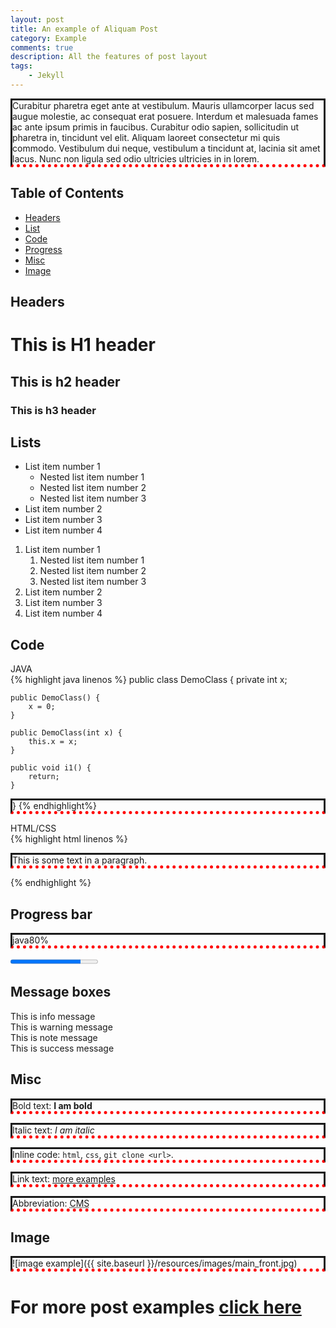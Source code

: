 ```yaml
---
layout: post
title: An example of Aliquam Post
category: Example
comments: true
description: All the features of post layout
tags:
    - Jekyll
---
```


Curabitur pharetra eget ante at vestibulum. Mauris ullamcorper lacus sed augue molestie, ac consequat erat posuere. Interdum et malesuada fames ac ante ipsum primis in faucibus. Curabitur odio sapien, sollicitudin ut pharetra in, tincidunt vel elit. Aliquam laoreet consectetur mi quis commodo. Vestibulum dui neque, vestibulum a tincidunt at, lacinia sit amet lacus. Nunc non ligula sed odio ultricies ultricies in in lorem.

## Table of Contents

- [Headers](#headers)
- [List](#list)
- [Code](#code)
- [Progress](#progress)
- [Misc](#misc)
- [Image](#image)

## <a name="headers"></a>Headers

# This is H1 header

## This is h2 header

### This is h3 header

## <a name="list"></a>Lists

- List item number 1
    - Nested list item number 1
    - Nested list item number 2
    - Nested list item number 3
- List item number 2
- List item number 3
- List item number 4

1. List item number 1
    1. Nested list item number 1
    1. Nested list item number 2
    1. Nested list item number 3
1. List item number 2
1. List item number 3
1. List item number 4



## <a name="code"></a>Code


<div class="highlighter-header">JAVA</div>
{% highlight java linenos %}
public class DemoClass
{
    private int x;

    public DemoClass() {
        x = 0;
    }

    public DemoClass(int x) {
        this.x = x;
    }

    public void i1() {
        return;
    }
}
{% endhighlight%}

<div class="highlighter-header">HTML/CSS</div>
{% highlight html linenos %}
<!DOCTYPE html>
<html>
<head>
   <style>
      p {
          border-style: solid;
          border-bottom: thick dotted #ff0000;
        }
   </style>
</head>
<body>
    <p>This is some text in a paragraph.</p>
</body>
</html>
{% endhighlight %}


## <a name="progress"></a>Progress bar

<div id="skills">
<div>
<p><span>java</span><span>80%</span></p>
<progress value="80" max="100"></progress>
</div>
</div>

## Message boxes

<div class="info">This is info message</div>

<div class="warning">This is warning message </div>

<div class="note">This is note message</div>

<div class="success">This is success message</div>

## Misc

Bold text: __I am bold__

Italic text: *I am italic*

Inline code: `html`, `css`, `git clone <url>`.

Link text: [more examples](http://www.dennis-grinch.co.uk)

Abbreviation: <abbr title='Content Management System'>CMS</abbr>

## Image

![image example]({{ site.baseurl }}/resources/images/main_front.jpg)

# For more post examples [click here](http://www.dennis-grinch.co.uk)
